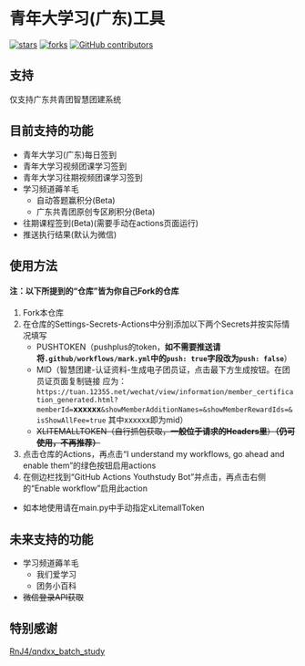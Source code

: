 # 青年大学习(广东)工具
[![stars](https://img.shields.io/github/stars/Chenghow/youthstudy-tool.svg?label=Stars)](https://github.com/Chenghow/youthstudy-tool/stargazers)
[![forks](https://img.shields.io/github/forks/Chenghow/youthstudy-tool.svg?label=Forks)](https://github.com/Chenghow/youthstudy-tool/network/members)
[![GitHub contributors](https://img.shields.io/github/contributors/Chenghow/youthstudy-tool?label=Contributors)](https://github.com/Chenghow/youthstudy-tool/graphs/contributors)
## 支持
仅支持广东共青团智慧团建系统
## 目前支持的功能
- 青年大学习(广东)每日签到
- 青年大学习视频团课学习签到
- 青年大学习往期视频团课学习签到
- 学习频道薅羊毛
  - 自动答题赢积分(Beta)
  - 广东共青团原创专区刷积分(Beta)
- 往期课程签到(Beta)(需要手动在actions页面运行)
- 推送执行结果(默认为微信)
## 使用方法
#### 注：以下所提到的“仓库”皆为你自己Fork的仓库
1. Fork本仓库
2. 在仓库的Settings-Secrets-Actions中分别添加以下两个Secrets并按实际情况填写
    - PUSHTOKEN（pushplus的token，**如不需要推送请将`.github/workflows/mark.yml`中的`push: true`字段改为`push: false`**）
    - MID（智慧团建-认证资料-生成电子团员证，点击最下方生成按钮。在团员证页面复制链接 应为：`https://tuan.12355.net/wechat/view/information/member_certification_generated.html?memberId=`**xxxxxx**`&showMemberAdditionNames=&showMemberRewardIds=&isShowAllFee=true` 其中xxxxxx即为mid）
    - ~~XLITEMALLTOKEN（自行抓包获取，**一般位于请求的Headers里**）**（仍可使用，不再推荐）**~~
3. 点击仓库的Actions，再点击“I understand my workflows, go ahead and enable them”的绿色按钮启用actions
4. 在侧边栏找到“GitHub Actions Youthstudy Bot”并点击，再点击右侧的“Enable workflow”启用此action
- 如本地使用请在main.py中手动指定xLitemallToken

## 未来支持的功能
- 学习频道薅羊毛
  - 我们爱学习
  - 团务小百科
- ~~微信登录API获取~~

## 特别感谢
[RnJ4/qndxx_batch_study](https://github.com/RnJ4/qndxx_batch_study)